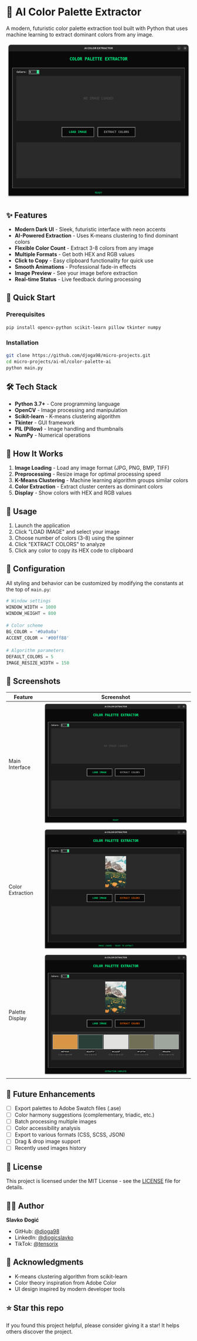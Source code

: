 # 🎨 AI Color Palette Extractor

A modern, futuristic color palette extraction tool built with Python that uses machine learning to extract dominant colors from any image.

![Demo screenshot](image.png)

## ✨ Features

- **Modern Dark UI** - Sleek, futuristic interface with neon accents
- **AI-Powered Extraction** - Uses K-means clustering to find dominant colors
- **Flexible Color Count** - Extract 3-8 colors from any image
- **Multiple Formats** - Get both HEX and RGB values
- **Click to Copy** - Easy clipboard functionality for quick use
- **Smooth Animations** - Professional fade-in effects
- **Image Preview** - See your image before extraction
- **Real-time Status** - Live feedback during processing

## 🚀 Quick Start

### Prerequisites

```bash
pip install opencv-python scikit-learn pillow tkinter numpy
```

### Installation

```bash
git clone https://github.com/djoga98/micro-projects.git
cd micro-projects/ai-ml/color-palette-ai
python main.py
```

## 🛠️ Tech Stack

- **Python 3.7+** - Core programming language
- **OpenCV** - Image processing and manipulation
- **Scikit-learn** - K-means clustering algorithm
- **Tkinter** - GUI framework
- **PIL (Pillow)** - Image handling and thumbnails
- **NumPy** - Numerical operations

## 📖 How It Works

1. **Image Loading** - Load any image format (JPG, PNG, BMP, TIFF)
2. **Preprocessing** - Resize image for optimal processing speed
3. **K-Means Clustering** - Machine learning algorithm groups similar colors
4. **Color Extraction** - Extract cluster centers as dominant colors
5. **Display** - Show colors with HEX and RGB values

## 🎯 Usage

1. Launch the application
2. Click "LOAD IMAGE" and select your image
3. Choose number of colors (3-8) using the spinner
4. Click "EXTRACT COLORS" to analyze
5. Click any color to copy its HEX code to clipboard

## 🔧 Configuration

All styling and behavior can be customized by modifying the constants at the top of `main.py`:

```python
# Window settings
WINDOW_WIDTH = 1000
WINDOW_HEIGHT = 800

# Color scheme
BG_COLOR = '#0a0a0a'
ACCENT_COLOR = '#00ff88'

# Algorithm parameters
DEFAULT_COLORS = 5
IMAGE_RESIZE_WIDTH = 150
```

## 📸 Screenshots

| Feature          | Screenshot              |
| ---------------- | ----------------------- |
| Main Interface   | ![Main](image.png)      |
| Color Extraction | ![Extract](image-1.png) |
| Palette Display  | ![Palette](image-2.png) |

## 📝 Future Enhancements

- [ ] Export palettes to Adobe Swatch files (.ase)
- [ ] Color harmony suggestions (complementary, triadic, etc.)
- [ ] Batch processing multiple images
- [ ] Color accessibility analysis
- [ ] Export to various formats (CSS, SCSS, JSON)
- [ ] Drag & drop image support
- [ ] Recently used images history

## 📄 License

This project is licensed under the MIT License - see the [LICENSE](../../LICENSE) file for details.

## 👨‍💻 Author

**Slavko Đogić**

- GitHub: [@djoga98](https://github.com/djoga98)
- LinkedIn: [@djogicslavko](https://linkedin.com/in/djogicslavko)
- TikTok: [@tensorix](https://tiktok.com/@tensorix)

## 🙏 Acknowledgments

- K-means clustering algorithm from scikit-learn
- Color theory inspiration from Adobe Color
- UI design inspired by modern developer tools

## ⭐ Star this repo

If you found this project helpful, please consider giving it a star! It helps others discover the project.

